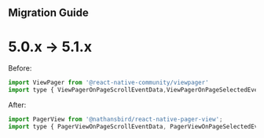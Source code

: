 ## Migration Guide

# 5.0.x -> 5.1.x
Before:
```js
import ViewPager from '@react-native-community/viewpager'
import type { ViewPagerOnPageScrollEventData,ViewPagerOnPageSelectedEventData } from '@react-native-community/viewpager';
```

After:
```js
import PagerView from '@nathansbird/react-native-pager-view';
import type { PagerViewOnPageScrollEventData, PagerViewOnPageSelectedEventData } from '@nathansbird/react-native-pager-view';

